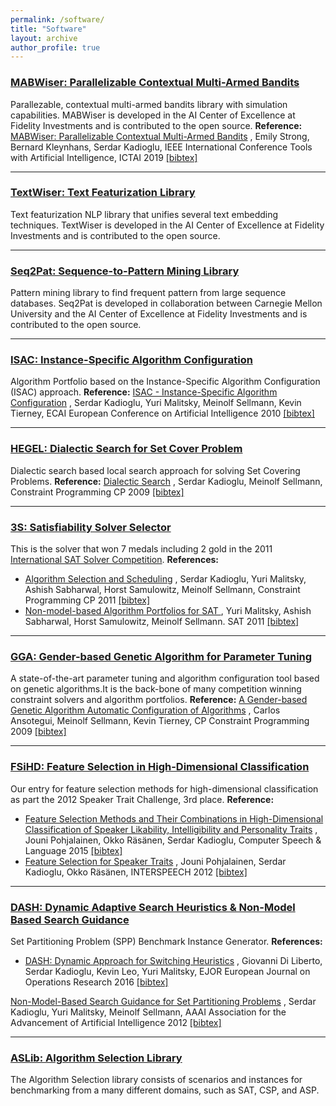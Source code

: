 ```yaml
---
permalink: /software/
title: "Software"
layout: archive
author_profile: true
---
```


### [MABWiser: Parallelizable Contextual Multi-Armed Bandits](https://github.com/fidelity/mabwiser)
Parallezable, contextual multi-armed bandits library with simulation capabilities. MABWiser is developed in the AI Center of Excellence at Fidelity Investments and is contributed to the open source.
**Reference:** 
[MABWiser: Parallelizable Contextual Multi-Armed Bandits](https://sites.google.com/site/serdrk/publications)
, Emily Strong, Bernard Kleynhans, Serdar Kadioglu, 
IEEE International Conference Tools with Artificial Intelligence, ICTAI 2019 [[bibtex]](https://dblp.org/rec/bibtex/conf/ictai/StrongKK19)

---

### [TextWiser: Text Featurization Library](https://github.com/fidelity/textwiser)
Text featurization NLP library that unifies several text embedding techniques. TextWiser is developed in the AI Center of Excellence at Fidelity Investments and is contributed to the open source.

---

### [Seq2Pat: Sequence-to-Pattern Mining Library](https://github.com/fidelity/seq2pat)
Pattern mining library to find frequent pattern from large sequence databases. Seq2Pat is developed in collaboration between Carnegie Mellon University and the AI Center of Excellence at Fidelity Investments and is contributed to the open source.

---

### [ISAC: Instance-Specific Algorithm Configuration](https://sites.google.com/site/yurimalitsky/downloads)
Algorithm Portfolio based on the Instance-Specific Algorithm Configuration (ISAC) approach. 
**Reference:**  [ISAC - Instance-Specific Algorithm Configuration](http://www.google.com/url?q=http%3A%2F%2Fwww.booksonline.iospress.nl%2FContent%2FView.aspx%3Fpiid%3D17848&sa=D&sntz=1&usg=AFrqEzeiiNOrkK76lSf13NJZvvEs7io-KA) 
, Serdar Kadioglu, Yuri Malitsky, Meinolf Sellmann, Kevin Tierney, ECAI European Conference on Artificial Intelligence 2010 [[bibtex]](https://dblp.org/rec/bibtex/conf/ecai/KadiogluMST10)

---

### [HEGEL: Dialectic Search for Set Cover Problem](https://github.com/skadio/hegel)
Dialectic search based local search approach for solving Set Covering Problems. 
**Reference:** [Dialectic Search](https://link.springer.com/chapter/10.1007/978-3-642-04244-7_39) 
, Serdar Kadioglu, Meinolf Sellmann, Constraint Programming CP 2009 [[bibtex]](https://dblp.org/rec/bibtex/conf/cp/KadiogluS09)

---

### [3S: Satisfiability Solver Selector](https://sites.google.com/site/yurimalitsky/downloads)
This is the solver that won 7 medals including 2 gold in the 2011 [International SAT Solver Competition](http://www.satcompetition.org/).
**References:** 
* [Algorithm Selection and Scheduling](http://www.google.com/url?q=http%3A%2F%2Fwww.springerlink.com%2Fcontent%2Fv8mg1p4375646226%2F&sa=D&sntz=1&usg=AFrqEzdylNDhS7WpXQ5dWV6OrkWui6JQ8g)
, Serdar Kadioglu, Yuri Malitsky, Ashish Sabharwal, Horst Samulowitz, Meinolf Sellmann, Constraint Programming CP 2011 [[bibtex]](https://dblp.org/rec/bibtex/conf/cp/KadiogluMSSS11)
* [Non-model-based Algorithm Portfolios for SAT ](http://link.springer.com/chapter/10.1007%2F978-3-642-21581-0_33)
, Yuri Malitsky, Ashish Sabharwal, Horst Samulowitz, Meinolf Sellmann. SAT 2011 [[bibtex]](https://dblp.org/rec/bibtex/conf/aaai/KadiogluMS12)

---

### [GGA: Gender-based Genetic Algorithm for Parameter Tuning ](https://sites.google.com/)
A state-of-the-art parameter tuning and algorithm configuration tool based on genetic algorithms.It is the back-bone of many competition winning constraint solvers and algorithm portfolios.
**Reference:** [A Gender-based Genetic Algorithm Automatic Configuration of Algorithms](http://link.springer.com/chapter/10.1007%2F978-3-642-04244-7_14)
, Carlos Ansotegui, Meinolf Sellmann, Kevin Tierney, CP Constraint Programming 2009 [[bibtex]](https://dblp.org/rec/bibtex/conf/cp/AnsoteguiST09)

---

### [FSiHD: Feature Selection ](https://sites.google.com/site/serdrk/goog_160393962)[in High-Dimensional Classification](http://users.spa.aalto.fi/jpohjala/featureselection/)
Our entry for feature selection methods for high-dimensional classification as part the 2012 Speaker Trait Challenge, 3rd place.
**Reference:** 
* [Feature Selection Methods and Their Combinations in High-Dimensional Classification of Speaker Likability, Intelligibility and Personality Traits](https://www.sciencedirect.com/science/article/abs/pii/S0885230813001113) 
, Jouni Pohjalainen, Okko Räsänen, Serdar Kadioglu, Computer Speech & Language 2015 [[bibtex]](http://dblp.uni-trier.de/rec/bibtex/journals/csl/PohjalainenRK15) 
* [Feature Selection for Speaker Traits](https://users.aalto.fi/~jpohjala/publications/is12stc.pdf) 
, Jouni Pohjalainen, Serdar Kadioglu, Okko Räsänen, INTERSPEECH 2012 [[bibtex]](http://dblp.uni-trier.de/rec/bibtex/conf/interspeech/PohjalainenKR12) 

---

### [DASH: Dynamic Adaptive Search Heuristics & Non-Model Based Search Guidance](https://github.com/skadio/set-partitioning-instance-generator)
Set Partitioning Problem (SPP) Benchmark Instance Generator.
**References:** 
* [DASH: Dynamic Approach for Switching Heuristics](http://link.springer.com/article/10.1007%2Fs10601-015-9211-0)
, Giovanni Di Liberto, Serdar Kadioglu, Kevin Leo, Yuri Malitsky, 
EJOR European Journal on Operations Research 2016 [[bibtex]](http://dblp.uni-trier.de/rec/bibtex/journals/eor/LibertoKLM16)

[Non-Model-Based Search Guidance for Set Partitioning Problems](http://www.aaai.org/ocs/index.php/AAAI/AAAI12/paper/view/5082)
, Serdar Kadioglu, Yuri Malitsky, Meinolf Sellmann, 
AAAI Association for the Advancement of Artificial Intelligence 2012 [[bibtex]](http://dblp.uni-trier.de/rec/bibtex/conf/aaai/KadiogluMS12)

---

### [ASLib: Algorithm Selection Library](https://github.com/coseal/aslib_data) 
The Algorithm Selection library consists of scenarios and instances for benchmarking from a many different domains, such as SAT, CSP, and ASP. 